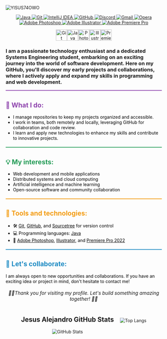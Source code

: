 
![YISUS74OWO](https://github.com/yisus74owo/yisus74owo/assets/173970066/e752be86-3795-4212-a57b-91d405257f44)
  <div align="center">
      <div align="center">
    <!-- Badges de programación -->
    <a href="https://www.java.com" target="_blank">
        <img src="https://img.shields.io/badge/Java-ED8B00?style=for-the-badge&logo=openjdk&logoColor=white" alt="Java" />
    </a>
    <a href="https://git-scm.com" target="_blank">
        <img src="https://img.shields.io/badge/GIT-E44C30?style=for-the-badge&logo=git&logoColor=white" alt="Git" />
    </a>
    <a href="https://www.jetbrains.com/idea/" target="_blank">
        <img src="https://img.shields.io/badge/IntelliJ_IDEA-000000.svg?style=for-the-badge&logo=intellij-idea&logoColor=white" alt="IntelliJ IDEA" />
    </a>
<a href="https://www.github.com" target="_blank">
        <img src="https://img.shields.io/badge/GitHub-100000?style=for-the-badge&logo=github&logoColor=white" alt="GitHub" />
    </a>
 <!-- Redes sociales -->
    <a href="https://discord.com" target="_blank">
        <img src="https://img.shields.io/badge/Discord-7289DA?style=for-the-badge&logo=discord&logoColor=white" alt="Discord" />
    </a>
    <a href="yisuspapa74@gmail.com" target="_blank">
        <img src="https://img.shields.io/badge/Gmail-D14836?style=for-the-badge&logo=gmail&logoColor=white" alt="Gmail" />
    </a>
 <!-- Entretenimiento -->
    <a href="https://www.opera.com" target="_blank">
        <img src="https://img.shields.io/badge/Opera-FF1B2D?style=for-the-badge&logo=Opera&logoColor=white" alt="Opera" />
    </a>
    <a href="https://www.adobe.com/products/photoshop.html" target="_blank">
        <img src="https://img.shields.io/badge/Adobe%20Photoshop-31A8FF?logo=adobephotoshop&logoColor=fff&style=for-the-badge" alt="Adobe Photoshop" />
    </a>
    <a href="https://www.adobe.com/products/illustrator.html" target="_blank">
        <img src="https://img.shields.io/badge/Adobe%20Illustrator-FF9A00?logo=adobeillustrator&logoColor=fff&style=for-the-badge" alt="Adobe Illustrator" />
    </a>
    <a href="https://www.adobe.com/products/premiere.html" target="_blank">
        <img src="https://img.shields.io/badge/Adobe%20Premiere%20Pro-99F?logo=adobepremierepro&logoColor=fff&style=for-the-badge" alt="Adobe Premiere Pro" />
    </a>
    
</div>

<a href="https://git-scm.com/" target="_blank" rel="noreferrer"><img src="https://raw.githubusercontent.com/danielcranney/readme-generator/main/public/icons/skills/git-colored.svg" width="36" height="36" alt="Git" /></a><a href="https://www.oracle.com/java/" target="_blank" rel="noreferrer"><img src="https://raw.githubusercontent.com/danielcranney/readme-generator/main/public/icons/skills/java-colored.svg" width="36" height="36" alt="Java" /></a><a href="https://www.adobe.com/uk/products/photoshop.html" target="_blank" rel="noreferrer"><img src="https://raw.githubusercontent.com/danielcranney/readme-generator/main/public/icons/skills/photoshop-colored.svg" width="36" height="36" alt="Photoshop" /></a><a href="https://www.adobe.com/uk/products/illustrator.html" target="_blank" rel="noreferrer"><img src="https://raw.githubusercontent.com/danielcranney/readme-generator/main/public/icons/skills/illustrator-colored.svg" width="36" height="36" alt="Illustrator" /></a><a href="https://www.adobe.com/uk/products/premiere.html" target="_blank" rel="noreferrer"><img src="https://raw.githubusercontent.com/danielcranney/readme-generator/main/public/icons/skills/premierepro-colored.svg" width="36" height="36" alt="Premiere Pro" /></a>

</div>

###  I am a passionate technology enthusiast and a dedicated Systems Engineering student, embarking on an exciting journey into the world of software development. Here on my GitHub, you'll discover my early projects and collaborations, where I actively apply and expand my skills in programming and web development.


<div style="margin-bottom: 20px;">
  <div style="padding:2px; border-top: 2px solid #8E44AD;"></div>
  <h2 style="color:#8E44AD;">🚀 What I do:</h2>

  <ul>
    <li style="color: black;">I manage repositories to keep my projects organized and accessible.</li>
    <li style="color: black;">I work in teams, both remotely and locally, leveraging GitHub for collaboration and code review.</li>
    <li style="color: black;">I learn and apply new technologies to enhance my skills and contribute to innovative projects.</li>
  </ul>
</div>

<div style="margin-bottom: 20px;">
  <div style="padding:2px; border-top: 2px solid #239B56;"></div>
  <h2 style="color:#239B56;">💡 My interests:</h2>

  <ul>
    <li style="color: black;">Web development and mobile applications</li>
    <li style="color: black;">Distributed systems and cloud computing</li>
    <li style="color: black;">Artificial intelligence and machine learning</li>
    <li style="color: black;">Open-source software and community collaboration</li>
  </ul>
</div>

<div style="margin-bottom: 20px;">
  <div style="padding:2px; border-top: 2px solid #F39C12;"></div>
  <h2 style="color:#F39C12;">🔧 Tools and technologies:</h2>

  <ul>
    <li style="color: black;">🛠️ <a href="https://git-scm.com/" target="_blank" style="color: #000;">Git</a>, <a href="https://github.com/" target="_blank" style="color: #000;">GitHub</a>, and <a href="https://www.sourcetreeapp.com/" target="_blank" style="color: #000;">Sourcetree</a> for version control</li>
    <li style="color: black;">💻 Programming languages: <a href="https://www.java.com/" target="_blank" style="color: #000;">Java</a></li>
    <li style="color: black;">🎨 <a href="https://www.adobe.com/products/photoshop.html" target="_blank" style="color: #000;">Adobe Photoshop</a>, <a href="https://www.adobe.com/products/illustrator.html" target="_blank" style="color: #000;">Illustrator</a>, and <a href="https://www.adobe.com/products/premiere.html" target="_blank" style="color: #000;">Premiere Pro 2022</a></li>
  </ul>
</div>

<div style="margin-bottom: 20px;">
  <div style="padding:2px; border-top: 2px solid #1E8BC3;"></div>
  <h2 style="color:#1E8BC3;">🤝 Let's collaborate:</h2>

  <p style="color: black;">I am always open to new opportunities and collaborations. If you have an exciting idea or project in mind, don't hesitate to contact me!</p>
</div>

<div align="center">
  <p style="font-size: 1.1em; font-style: italic; color: #44; max-width: 600px; margin-top: 20px;">🚀✨Thank you for visiting my profile. Let's build something amazing together! 🚀✨</p>
<div class="stats-container" style="display: flex; justify-content: center; align-items: center;">
    <div style="margin-right: 20px;">
        <h2>Jesus Alejandro GitHub Stats</h2>
        <picture>
            <source
                srcset="https://github-readme-stats.vercel.app/api?username=yisus74owo&show_icons=true&theme=tokyonight"
                media="(prefers-color-scheme: dark)"
            />
            <source
                srcset="https://github-readme-stats.vercel.app/api?username=yisus74owo&show_icons=true&theme=default"
                media="(prefers-color-scheme: light), (prefers-color-scheme: no-preference)"
            />
            <img src="https://github-readme-stats.vercel.app/api?username=yisus74owo&show_icons=true&theme=tokyonight" alt="GitHub Stats" />
        </picture>
    </div>
<picture>
    <source
        srcset="https://github-readme-stats.vercel.app/api/top-langs/?username=yisus74owo&layout=compact&theme=tokyonight"
        media="(prefers-color-scheme: dark)"
    />
    <source
        srcset="https://github-readme-stats.vercel.app/api/top-langs/?username=yisus74owo&layout=compact&theme=default"
        media="(prefers-color-scheme: light), (prefers-color-scheme: no-preference)"
    />
    <img src="https://github-readme-stats.vercel.app/api/top-langs/?username=yisus74owo&layout=compact&theme=tokyonight" alt="Top Langs" />
</picture>
